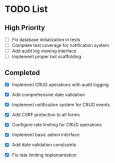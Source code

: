 # TODO List
## High Priority
- [ ] Fix database initialization in tests
- [ ] Complete test coverage for notification system
- [ ] Add audit log viewing interface
- [ ] Implement proper bot scaffolding

## Completed
- [x] Implement CRUD operations with audit logging
- [x] Add comprehensive date validation
- [x] Implement notification system for CRUD events
- [x] Add CSRF protection to all forms
- [x] Configure rate limiting for CRUD operations
- [x] Implement basic admin interface
- [x] Add date validation constraints
- [x] Fix rate limiting implementation

